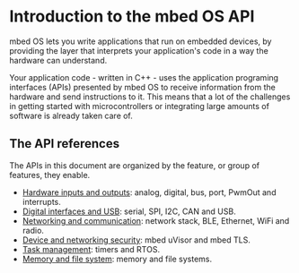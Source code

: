 # Introduction to the mbed OS API 

mbed OS lets you write applications that run on embedded devices, by providing the layer that interprets your application's code in a way the hardware can understand.

Your application code - written in C++ - uses the application programing interfaces (APIs) presented by mbed OS to receive information from the hardware and send instructions to it. This means that a lot of the challenges in getting started with microcontrollers or integrating large amounts of software is already taken care of.

## The API references

The APIs in this document are organized by the feature, or group of features, they enable.

* [Hardware inputs and outputs](APIs/io/inputs_outputs.md): analog, digital, bus, port, PwmOut and interrupts.
* [Digital interfaces and USB](APIs/interfaces/interfaces.md): serial, SPI, I2C, CAN and USB.
* [Networking and communication](APIs/communication/communication.md): network stack, BLE, Ethernet, WiFi and radio. 
* [Device and networking security](APIs/security/security.md): mbed uVisor and mbed TLS.
* [Task management](APIs/tasks/tasks.md): timers and RTOS.
* [Memory and file system](APIs/memory_files/memory_files.md): memory and file systems.


